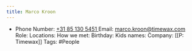 ```yaml
---
title: Marco Kroon
---
```


- Phone Number: [+31 85 130 5451 ](tel:+31+85+130+5451)
Email: [marco.kroon@timewax.com](mailto:marco.kroon@timewax.com)
Role:
Locations:
How we met:
Birthday:
Kids names:
Company: [[P: Timewax]]
Tags: #People
